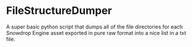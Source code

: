# FileStructureDumper
A super basic python script that dumps all of the file directories for each Snowdrop Engine asset exported in pure raw format into a nice list in a txt file.
